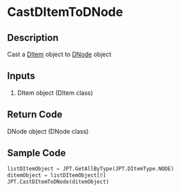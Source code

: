 # CastDItemToDNode

## Description

Cast a [DItem](./../data-type/item-class/Class_DItem.md) object to [DNode](./../data-type/item-class/Class_DNode.md) object

## Inputs

1. DItem object (DItem class)

## Return Code

DNode object (DNode class)

## Sample Code

```python
listDItemObject = JPT.GetAllByType(JPT.DItemType.NODE)
ditemObject = listDItemObject[0]
JPT.CastDItemToDNode(ditemObject)
```
